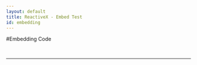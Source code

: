 ```yaml
---
layout: default
title: ReactiveX - Embed Test
id: embedding
---
```


#Embedding Code

<script>
var data = {"snippets":[
{"Java":"https://api.github.com/repos/GeorgiKhomeriki/RxCourse/contents/HeadTail.java"},
{"Scala":"https://api.github.com/repos/GeorgiKhomeriki/RxCourse/contents/Gui.java"},
{"Groovy":"https://api.github.com/repos/GeorgiKhomeriki/RxCourse/contents/Flatmap.java"},
{"Clojure":"https://api.github.com/repos/GeorgiKhomeriki/RxCourse/contents/Game.java"},
{"Kotlin":""},
{"JRuby":""}
]};
</script>

<tabs-panel data='{{ data }}' flex></tabs-panel>

<!--tabs-panel data='{"employees":[
    {"firstName":"John", "lastName":"Doe"}, 
    {"firstName":"Anna", "lastName":"Smith"},
    {"firstName":"Peter", "lastName":"Jones"}
]}' flex></tabs-panel-->

<!--paper-tabs selected="0" class="transparent-teal" noink>
	<paper-tab>Java</paper-tab>
	<paper-tab>Scala</paper-tab>
	<paper-tab>Groovy</paper-tab>
	<paper-tab>Clojure</paper-tab>
	<paper-tab>Kotlin</paper-tab>
	<paper-tab>JRuby</paper-tab>
</paper-tabs>

<script>
	var tabs = document.querySelector('paper-tabs');
	alert(tabs);
	//var list = document.querySelector('post-list');
	//alert(list);
	tabs.addEventListener('core-select', function() {
	  //list.show = tabs.selected;
	  alert("event fired");
	});
</script-->

<br/>

<hr/>

<!--code-snippet url="https://api.github.com/repos/GeorgiKhomeriki/RxCourse/contents/HeadTail.java" language="java"></code-snippet>
blabalbla
<hr/>
<code-snippet url="https://api.github.com/repos/GeorgiKhomeriki/RxCourse/contents/HeadTail.java" language="java"></code-snippet>

<hr/-->
